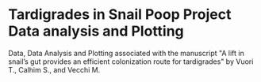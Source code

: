 # Tardigrades in Snail Poop Project Data analysis and Plotting
    
Data, Data Analysis and Plotting associated with the manuscript "A lift in snail’s gut provides an efficient colonization route for tardigrades"
by Vuori T., Calhim S., and Vecchi M.

